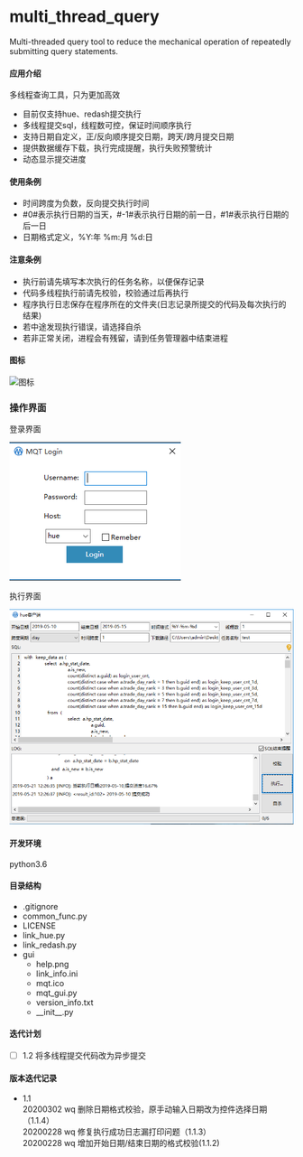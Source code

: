 # multi_thread_query
Multi-threaded query tool to reduce the mechanical operation of repeatedly submitting query statements.

#### 应用介绍
多线程查询工具，只为更加高效
- 目前仅支持hue、redash提交执行
- 多线程提交sql，线程数可控，保证时间顺序执行
- 支持日期自定义，正/反向顺序提交日期，跨天/跨月提交日期
- 提供数据缓存下载，执行完成提醒，执行失败预警统计
- 动态显示提交进度

#### 使用条例
- 时间跨度为负数，反向提交执行时间
- \#0#表示执行日期的当天，\#-1#表示执行日期的前一日，\#1#表示执行日期的后一日
- 日期格式定义，%Y:年 %m:月 %d:日

#### 注意条例
- 执行前请先填写本次执行的任务名称，以便保存记录
- 代码多线程执行前请先校验，校验通过后再执行
- 程序执行日志保存在程序所在的文件夹(日志记录所提交的代码及每次执行的结果)
- 若中途发现执行错误，请选择自杀
- 若非正常关闭，进程会有残留，请到任务管理器中结束进程

#### 图标
![图标](https://github.com/WAYDN/multi_thread_query/blob/master/gui/image/mqt.ico)

### 操作界面
登录界面

![登录界面](https://github.com/WAYDN/multi_thread_query/blob/master/gui/image/login.png)

执行界面

![执行界面](https://github.com/WAYDN/multi_thread_query/blob/master/gui/image/execution.png)

#### 开发环境
python3.6

#### 目录结构
- .gitignore
- common_func.py
- LICENSE         
- link_hue.py
- link_redash.py
- gui 
    - help.png
    - link_info.ini
    - mqt.ico
    - mqt_gui.py
    - version_info.txt
    - \_\_init\_\_.py


#### 迭代计划
- [ ] 1.2 将多线程提交代码改为异步提交

#### 版本迭代记录
- 1.1
<br> 20200302 wq 删除日期格式校验，原手动输入日期改为控件选择日期（1.1.4）
<br> 20200228 wq 修复执行成功日志漏打印问题（1.1.3）
<br> 20200228 wq 增加开始日期/结束日期的格式校验(1.1.2)